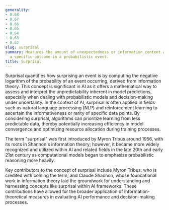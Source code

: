 ```yaml
---
generality:
- 0.68
- 0.67
- 0.66
- 0.65
- 0.64
- 0.63
- 0.62
slug: surprisal
summary: Measures the amount of unexpectedness or information content associated with
  a specific outcome in a probabilistic event.
title: Surprisal
---
```


Surprisal quantifies how surprising an event is by computing the negative logarithm of the probability of an event occurring, derived from information theory. This concept is significant in AI as it offers a mathematical way to assess and interpret the unpredictability inherent in model predictions, especially when dealing with probabilistic models and decision-making under uncertainty. In the context of AI, surprisal is often applied in fields such as natural language processing (NLP) and reinforcement learning to ascertain the informativeness or rarity of specific data points. By considering surprisal, algorithms can prioritize learning from less predictable data, thereby potentially increasing efficiency in model convergence and optimizing resource allocation during training processes.

The term "surprisal" was first introduced by Myron Tribus around 1956, with its roots in Shannon's information theory; however, it became more widely recognized and utilized within AI and related fields in the late 20th and early 21st century as computational models began to emphasize probabilistic reasoning more heavily.

Key contributors to the concept of surprisal include Myron Tribus, who is credited with coining the term, and Claude Shannon, whose foundational work in information theory laid the groundwork for understanding and harnessing concepts like surprisal within AI frameworks. These contributions have allowed for the broader application of information-theoretical measures in evaluating AI performance and decision-making processes.